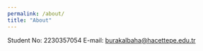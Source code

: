 ```yaml
---
permalink: /about/
title: "About"
---
```


Student No: 2230357054
E-mail: burakalbaha@hacettepe.edu.tr

